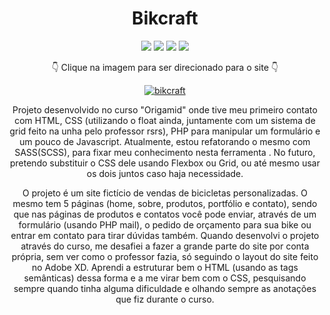 <div align=center>

# Bikcraft
 
<img src="https://img.shields.io/badge/-HTML-orange?style=for-the-badge&logo=html5">
<img src="https://img.shields.io/badge/-CSS-blue?style=for-the-badge&logo=css3">
<img src="https://img.shields.io/badge/-JAVASCRIPT-yellow?style=for-the-badge&logo=javascript">
<img src="https://img.shields.io/badge/-SASS-pink?style=for-the-badge&logo=sass">
 
 👇 Clique na imagem para ser direcionado para o site 👇
 
[![bikcraft](https://user-images.githubusercontent.com/80923539/133697040-05c410de-e6c5-4d59-ba77-22bd18e67658.jpg)]()
 
Projeto desenvolvido no curso "Origamid" onde tive meu primeiro contato com HTML, CSS (utilizando o float ainda, juntamente com um sistema de grid feito na unha pelo professor rsrs), PHP para manipular um formulário e um pouco de Javascript. Atualmente, estou refatorando o mesmo com SASS(SCSS), para fixar meu conhecimento nesta ferramenta . No futuro, pretendo substituir o CSS dele usando Flexbox ou Grid, ou até mesmo usar os dois juntos caso haja necessidade.

O projeto é um site fictício de vendas de bicicletas personalizadas. O mesmo tem 5 páginas (home, sobre, produtos, portfólio e contato), sendo que nas páginas de produtos e contatos você pode enviar, através de um formulário (usando PHP mail), o pedido de orçamento para sua bike ou entrar em contato para tirar dúvidas também. Quando desenvolvi o projeto através do curso, me desafiei a fazer a grande parte do site por conta própria, sem ver como o professor fazia, só seguindo o layout do site feito no Adobe XD. Aprendi a estruturar bem o HTML (usando as tags semânticas) dessa forma e a me virar bem com o CSS, pesquisando sempre quando tinha alguma dificuldade e olhando sempre as anotações que fiz durante o curso.   
 
</div>
